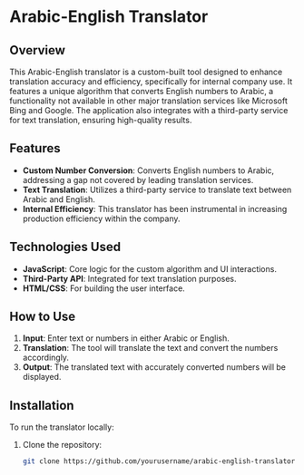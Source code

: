 # Arabic-English Translator

## Overview
This Arabic-English translator is a custom-built tool designed to enhance translation accuracy and efficiency, specifically for internal company use. It features a unique algorithm that converts English numbers to Arabic, a functionality not available in other major translation services like Microsoft Bing and Google. The application also integrates with a third-party service for text translation, ensuring high-quality results.

## Features
- **Custom Number Conversion**: Converts English numbers to Arabic, addressing a gap not covered by leading translation services.
- **Text Translation**: Utilizes a third-party service to translate text between Arabic and English.
- **Internal Efficiency**: This translator has been instrumental in increasing production efficiency within the company.

## Technologies Used
- **JavaScript**: Core logic for the custom algorithm and UI interactions.
- **Third-Party API**: Integrated for text translation purposes.
- **HTML/CSS**: For building the user interface.

## How to Use
1. **Input**: Enter text or numbers in either Arabic or English.
2. **Translation**: The tool will translate the text and convert the numbers accordingly.
3. **Output**: The translated text with accurately converted numbers will be displayed.

## Installation
To run the translator locally:

1. Clone the repository:
   ```bash
   git clone https://github.com/yourusername/arabic-english-translator.git
